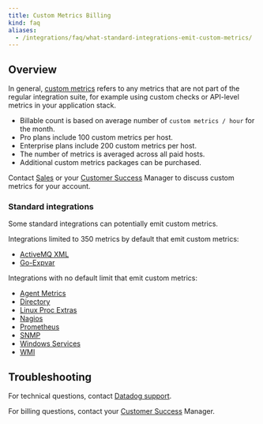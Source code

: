 ```yaml
---
title: Custom Metrics Billing
kind: faq
aliases:
  - /integrations/faq/what-standard-integrations-emit-custom-metrics/
---
```


## Overview

In general, [custom metrics][1] refers to any metrics that are not part of the regular integration suite, for example using custom checks or API-level metrics in your application stack.

* Billable count is based on average number of `custom metrics / hour` for the month.
* Pro plans include 100 custom metrics per host.
* Enterprise plans include 200 custom metrics per host.
* The number of metrics is averaged across all paid hosts.
* Additional custom metrics packages can be purchased.

Contact [Sales][2] or your [Customer Success][3] Manager to discuss custom metrics for your account.

### Standard integrations
Some standard integrations can potentially emit custom metrics.

Integrations limited to 350 metrics by default that emit custom metrics:

* [ActiveMQ XML][4]
* [Go-Expvar][5]

Integrations with no default limit that emit custom metrics: 

* [Agent Metrics][6]
* [Directory][7]
* [Linux Proc Extras][8]
* [Nagios][9]
* [Prometheus][10]
* [SNMP][11]
* [Windows Services][12]
* [WMI][13]

## Troubleshooting
For technical questions, contact [Datadog support][14].

For billing questions, contact your [Customer Success][3] Manager.

[1]: /developers/metrics/custom_metrics
[2]: mailto:sales@datadoghq.com
[3]: mailto:success@datadoghq.com
[4]: /integrations/activemq/#activemq-xml-integration
[5]: /integrations/go_expvar
[6]: /integrations/agent_metrics
[7]: /integrations/directory
[8]: /integrations/linux_proc_extras
[9]: /integrations/nagios
[10]: /integrations/prometheus
[11]: /integrations/snmp
[12]: /integrations/windows_service
[13]: /integrations/wmi_check
[14]: /help
